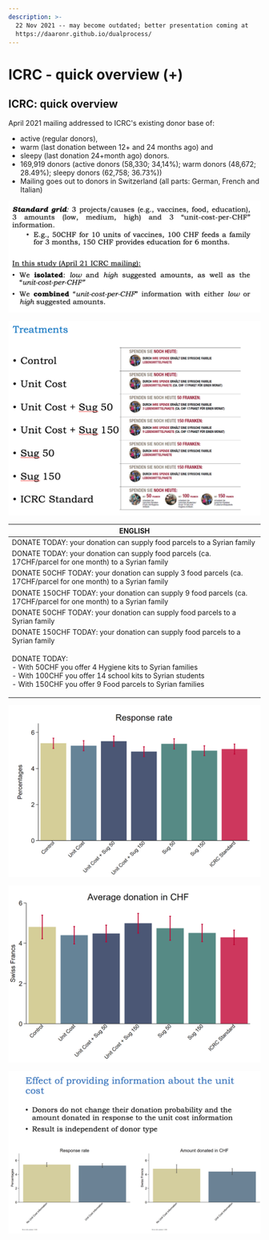 ```yaml
---
description: >-
  22 Nov 2021 -- may become outdated; better presentation coming at
  https://daaronr.github.io/dualprocess/
---
```


# ICRC - quick overview (+)

## ICRC: quick overview

April 2021 mailing addressed to ICRC's existing donor base of:

* active (regular donors),
* warm (last donation between 12+ and 24 months ago) and
* sleepy (last donation 24+month ago) donors.
* 169,919 donors (active donors (58,330; 34,14%); warm donors (48,672; 28.49%); sleepy donors (62,758; 36.73%))
* Mailing goes out to donors in Switzerland (all parts: German, French and Italian)

![](<../../.gitbook/assets/image (1) (1).png>)

![ICRC mailings -- differences in inserts](<../../.gitbook/assets/image (19) (1) (1) (1).png>)

| ENGLISH                                                                                                                                                                                                    |
| ---------------------------------------------------------------------------------------------------------------------------------------------------------------------------------------------------------- |
| DONATE TODAY: your donation can supply food parcels to a Syrian family                                                                                                                                     |
| DONATE TODAY: your donation can supply food parcels (ca. 17CHF/parcel for one month) to a Syrian family                                                                                                    |
| DONATE 50CHF TODAY: your donation can supply 3 food parcels (ca. 17CHF/parcel for one month) to a Syrian family                                                                                            |
| DONATE 150CHF TODAY: your donation can supply 9 food parcels (ca. 17CHF/parcel for one month) to a Syrian family                                                                                           |
| DONATE 50CHF TODAY: your donation can supply food parcels to a Syrian family                                                                                                                               |
| DONATE 150CHF TODAY: your donation can supply food parcels to a Syrian family                                                                                                                              |
| <p>DONATE TODAY:<br>- With 50CHF you offer 4 Hygiene kits to Syrian families<br>- With 100CHF you offer 14 school kits to Syrian students<br>- With 150CHF you offer 9 Food parcels to Syrian families</p> |

![Response rates per 100; bars= 95% CI's (?)](<../../.gitbook/assets/image (15) (1) (1) (1) (1) (1).png>)

![Average donations per mailing -- includes zeroes](<../../.gitbook/assets/image (18) (1) (1) (1).png>)

![Focus on 'cost-per-outcome' (pooled treatments)](<../../.gitbook/assets/image (12) (1) (1) (1).png>)
